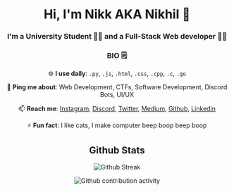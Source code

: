 <p align="center">
  
  <h1 align="center">Hi, I'm Nikk AKA Nikhil 👋</h1>
  <h3 align="center">I'm a University Student 👨‍🎓 and a Full-Stack Web developer 👨‍💻</h3>



<div align="center">
  <h3>BIO 🗒️</h3>
  <p>⚙️ <strong>I use daily</strong>: <code>.py</code>, <code>.js</code>, <code>.html</code>, <code>.css</code>, <code>.cpp</code>, <code>.c</code>, <code>.go</code></p>
  <p>💬 <strong>Ping me about</strong>: Web Development, CTFs, Software Development, Discord Bots, UI/UX</p>
  <p>📫 <strong>Reach me</strong>: <a href="https://instagram.com/nikk_0x11" target="_blank">Instagram</a>, <a href="https://discord.com/users/815946508200575036" target="_blank">Discord</a>, <a href="https://twitter.com/nikk_0x11" target="_blank">Twitter</a>, <a href="https://nikk-0x11.medium.com/" target="_blank">Medium</a>, <a href="https://github.com/Nikk-0x11" target="_blank">Github</a>, <a href="https://www.linkedin.com/in/nikhil-dhiman-b81326211/" target="_blank">Linkedin</a></p>
  <p>⚡️ <strong>Fun fact</strong>: I like cats, I make computer beep boop beep boop</p>
</div>
<h2 align="center">Github Stats</h2>
<p align="center">
  <img src="https://github-readme-streak-stats.herokuapp.com?user=Nikk-0x11&theme=tokyonight_duo&hide_border=false&date_format=j%20M%5B%20Y%5D" alt="Github Streak">
</p>

<p align="center">
  <img src="https://activity-graph.herokuapp.com/graph?username=Nikk-0x11&theme=react-dark" alt="Github contribution activity">
</p>
